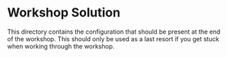 # Workshop Solution
This directory contains the configuration that should be present at the end of the workshop. This should only be used as a last resort if you get stuck when working through the workshop.
